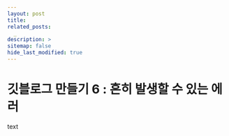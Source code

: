 ```yaml
---
layout: post
title: 
related_posts:
  _
description: >
sitemap: false
hide_last_modified: true
---
```


# 깃블로그 만들기 6 : 흔히 발생할 수 있는 에러

text
